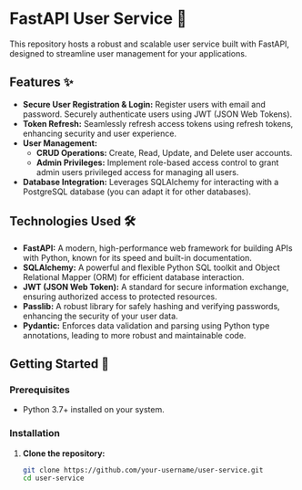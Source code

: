 # FastAPI User Service 🚀

This repository hosts a robust and scalable user service built with FastAPI, designed to streamline user management for your applications. 

## Features ✨

- **Secure User Registration & Login:**  Register users with email and password.  Securely authenticate users using JWT (JSON Web Tokens).
- **Token Refresh:**  Seamlessly refresh access tokens using refresh tokens, enhancing security and user experience.
- **User Management:**
    - **CRUD Operations:**  Create, Read, Update, and Delete user accounts. 
    - **Admin Privileges:** Implement role-based access control to grant admin users privileged access for managing all users.
- **Database Integration:**  Leverages SQLAlchemy for interacting with a PostgreSQL database (you can adapt it for other databases).

## Technologies Used 🛠️

- **FastAPI:** A modern, high-performance web framework for building APIs with Python, known for its speed and built-in documentation.
- **SQLAlchemy:** A powerful and flexible Python SQL toolkit and Object Relational Mapper (ORM) for efficient database interaction.
- **JWT (JSON Web Token):** A standard for secure information exchange, ensuring authorized access to protected resources.
- **Passlib:**  A robust library for safely hashing and verifying passwords, enhancing the security of your user data. 
- **Pydantic:** Enforces data validation and parsing using Python type annotations, leading to more robust and maintainable code.

## Getting Started 🚀

### Prerequisites 

* Python 3.7+ installed on your system.

### Installation

1. **Clone the repository:** 
   ```bash
   git clone https://github.com/your-username/user-service.git
   cd user-service